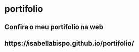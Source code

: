 # portifolio
<h2> Confira o meu portifolio na web <h2> https://isabellabispo.github.io/portifolio/
 
